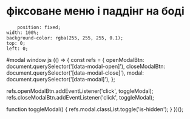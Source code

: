 # фіксоване меню і паддінг на боді
        position: fixed;
	width: 100%;
	background-color: rgba(255, 255, 255, 0.1);
	top: 0;
	left: 0;
	
#modal window js
(() => {
  const refs = {
    openModalBtn: document.querySelector('[data-modal-open]'),
    closeModalBtn: document.querySelector('[data-modal-close]'),
    modal: document.querySelector('[data-modal]'),
  };

  refs.openModalBtn.addEventListener('click', toggleModal);
  refs.closeModalBtn.addEventListener('click', toggleModal);

  function toggleModal() {
    refs.modal.classList.toggle('is-hidden');
  }
})();
